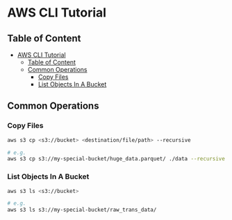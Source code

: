 # AWS CLI Tutorial


## Table of Content

- [AWS CLI Tutorial](#aws-cli-tutorial)
  - [Table of Content](#table-of-content)
  - [Common Operations](#common-operations)
    - [Copy Files](#copy-files)
    - [List Objects In A Bucket](#list-objects-in-a-bucket)

## Common Operations

### Copy Files

```sh
aws s3 cp <s3://bucket> <destination/file/path> --recursive

# e.g.
aws s3 cp s3://my-special-bucket/huge_data.parquet/ ./data --recursive
```

### List Objects In A Bucket

```sh
aws s3 ls <s3://bucket>

# e.g.
aws s3 ls s3://my-special-bucket/raw_trans_data/
```
